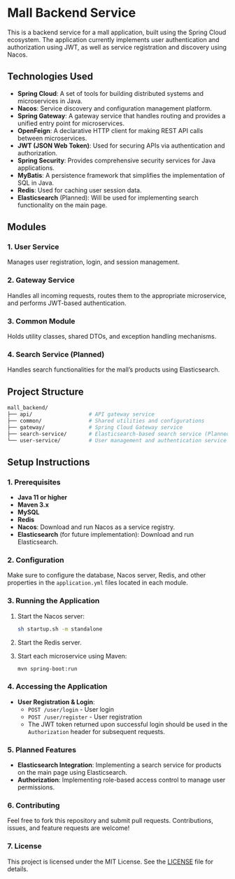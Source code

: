 
# **Mall Backend Service**

This is a backend service for a mall application, built using the Spring Cloud ecosystem. The application currently implements user authentication and authorization using JWT, as well as service registration and discovery using Nacos.

## **Technologies Used**

- **Spring Cloud**: A set of tools for building distributed systems and microservices in Java.
- **Nacos**: Service discovery and configuration management platform.
- **Spring Gateway**: A gateway service that handles routing and provides a unified entry point for microservices.
- **OpenFeign**: A declarative HTTP client for making REST API calls between microservices.
- **JWT (JSON Web Token)**: Used for securing APIs via authentication and authorization.
- **Spring Security**: Provides comprehensive security services for Java applications.
- **MyBatis**: A persistence framework that simplifies the implementation of SQL in Java.
- **Redis**: Used for caching user session data.
- **Elasticsearch** (Planned): Will be used for implementing search functionality on the main page.

## **Modules**

### **1. User Service**
Manages user registration, login, and session management.

### **2. Gateway Service**
Handles all incoming requests, routes them to the appropriate microservice, and performs JWT-based authentication.

### **3. Common Module**
Holds utility classes, shared DTOs, and exception handling mechanisms.

### **4. Search Service** (Planned)
Handles search functionalities for the mall’s products using Elasticsearch.

## **Project Structure**

```bash
mall_backend/
├── api/                  # API gateway service
├── common/               # Shared utilities and configurations
├── gateway/              # Spring Cloud Gateway service
├── search-service/       # Elasticsearch-based search service (Planned)
└── user-service/         # User management and authentication service
```

## **Setup Instructions**

### **1. Prerequisites**

- **Java 11 or higher**
- **Maven 3.x**
- **MySQL**
- **Redis**
- **Nacos**: Download and run Nacos as a service registry.
- **Elasticsearch** (for future implementation): Download and run Elasticsearch.

### **2. Configuration**

Make sure to configure the database, Nacos server, Redis, and other properties in the `application.yml` files located in each module.

### **3. Running the Application**

1. Start the Nacos server:
   ```bash
   sh startup.sh -m standalone
   ```

2. Start the Redis server.

3. Start each microservice using Maven:
   ```bash
   mvn spring-boot:run
   ```

### **4. Accessing the Application**

- **User Registration & Login**:
    - `POST /user/login` - User login
    - `POST /user/register` - User registration
    - The JWT token returned upon successful login should be used in the `Authorization` header for subsequent requests.

### **5. Planned Features**

- **Elasticsearch Integration**: Implementing a search service for products on the main page using Elasticsearch.
- **Authorization**: Implementing role-based access control to manage user permissions.

### **6. Contributing**

Feel free to fork this repository and submit pull requests. Contributions, issues, and feature requests are welcome!

### **7. License**

This project is licensed under the MIT License. See the [LICENSE](LICENSE) file for details.





